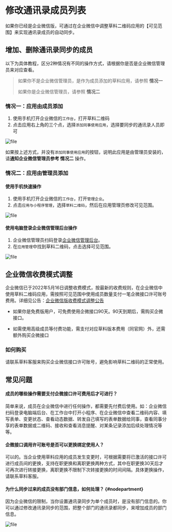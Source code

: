 # 修改通讯录成员列表

如果你已经是企业微信版，可通过在企业微信中调整草料二维码应用的【可见范围】来实现通讯录成员的自动同步。

## 增加、删除通讯录同步的成员

以下为具体教程，区分2种情况有不同的操作方式，请根据你是否是企业微信管理员来对应查看。

> 如果你不是企业微信管理员，是作为成员添加的草料应用，请参照 **情况一**
>
> 如果你是企业微信管理员，请参照 **情况二**

### 情况一：应用由成员添加

1. 使用手机打开企业微信的`工作台`，打开草料二维码
2. 点击应用右上角的三个点，选择`添加同事使用应用`，选择要同步的通讯录人员即可

![file](//blogcdnimg.clewm.net/2021/11/image-1637905965199_16379059655912.png?x-oss-process=image/auto-orient,1/quality,q_50/format,jpg)

如果按上述方式，并没有`添加同事使用应用`的按钮，说明此应用是由管理员安装的，请**通知企业微信管理员参考 情况二** 操作。

### 情况二：应用由管理员添加

#### 使用手机快速操作

1. 使用手机打开企业微信的`工作台`，打开`管理企业`。
2. 点击`应用与小程序管理`，选择`草料二维码`，然后在应用管理页修改可见范围。

![file](//blogcdnimg.clewm.net/2021/11/image-1637898934104_16378989344836.png?x-oss-process=image/auto-orient,1/quality,q_50/format,jpg)

#### 使用电脑登录企业微信管理后台操作

1. 企业微信管理员扫码登录[企业微信管理后台](https://work.weixin.qq.com/wework_admin/loginpage_wx)。
2. 在`应用管理`中找到草料二维码，点击选择可见范围。

![file](//blogcdnimg.clewm.net/2021/11/image-1638155858693_16381558590123.png?x-oss-process=image/auto-orient,1/quality,q_50/format,jpg)

## 企业微信收费模式调整

企业微信已于2022年5月16日调整收费模式，按最新的收费规则，在企业微信中使用草料二维码应用，需按照可见范围中使用成员数量支付一笔企微接口许可账号费用。详细见公告：[企业微信版收费模式调整公告](https://cli.im/help/76366)

- 如果你是免费版用户，可免费使用企微接口90天。90天到期后，需购买企微接口。

- 如需使用高级成员等付费功能，需支付对应草料版本费用（同官网）外，还需额外购买企微接口

### 如何购买

请联系草料客服来购买企业微信接口许可账号，避免影响草料二维码的正常使用。

## 常见问题

#### 成员的哪些操作需要支付企微接口许可费用后才可进行？

简单来说，成员在企业微信中进行任何操作，都需要先付费后使用。如：企业微信扫码登录电脑端后台、在工作台中打开小程序、在企业微信中查看二维码内容、填写表单、变更状态、查看动态数据、转发自己填写的表单数据给同事，查看同事分享的表单数据或二维码、接收和查看消息提醒、对某条记录添加后续处理情况等等。

#### 企微接口调用许可账号是否可以更换绑定使用人？

可以的。当企业使用草料应用的成员发生变更时，可根据需要将已激活的接口许可进行成员间的更换，支持在职更换和离职更换两种方式，其中在职更换30天后才可再次进行转接更换，离职更换不限制下次转接更换的时间间隔。具体更换操作，请联系草料客服。

#### 为什么同步过来的成员没有部门信息，如何处理？ {#nodepartment}

因为企业微信的限制，当你设置通讯录同步为单个成员时，是没有部门信息的。你可以通过修改通讯录同步的范围，把整个部门的通讯录都同步，来增加成员的部门信息。

![file](//blogcdnimg.clewm.net/2021/12/image-1639035792172_16390357925279.png?x-oss-process=image/auto-orient,1/quality,q_50/format,jpg)